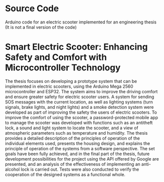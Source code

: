 # Source Code
Arduino code for an electric scooter implemented for an engineering thesis (It is not a final version of the code)

# Smart Electric Scooter: Enhancing Safety and Comfort with Microcontroller Technology
The thesis focuses on developing a prototype system that can be implemented in electric scooters, using the Arduino Mega 2560 microcontroller and ESP32. The system aims to improve the driving comfort and ensure greater safety for electric scooter users. A system for sending SOS messages with the current location, as well as lighting systems (turn signals, brake lights, and night lights) and a smoke detection system were developed as part of improving the safety the users of electric scooters. To improve the comfort of using the scooter, a password-protected mobile app to manage the scooter was developed with functions such as an antitheft lock, a sound and light system to locate the scooter, and a view of atmospheric parameters such as temperature and humidity. The thesis provides a detailed description of the principles of operation of the individual elements used, presents the housing design, and explains the principle of operation of the systems from a software perspective. The set goals have been fully achieved, and in the final part of the thesis, future development possibilities for the project using the API offered by Google are presented, and an analysis of the effectiveness of implementing an anti-alcohol lock is carried out. Tests were also conducted to verify the cooperation of the designed systems as a functional whole.
